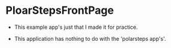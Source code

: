 # PloarStepsFrontPage

* This example app's just that I made it for practice.

* This application has nothing to do with the 'polarsteps app's'.